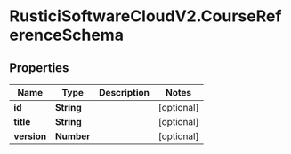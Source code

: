 # RusticiSoftwareCloudV2.CourseReferenceSchema

## Properties
Name | Type | Description | Notes
------------ | ------------- | ------------- | -------------
**id** | **String** |  | [optional] 
**title** | **String** |  | [optional] 
**version** | **Number** |  | [optional] 


